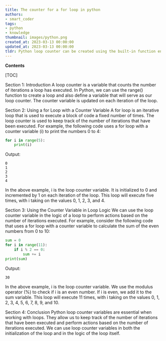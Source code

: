 ```yaml
---
title: The counter for a for loop in python
authors:
- smart_coder
tags:
- python
- knowledge
thumbnail: images/python.png
created_at: 2023-03-13 00:00:00
updated_at: 2023-03-13 00:00:00
tldr: Python loop counter can be created using the built-in function enumerate() in a for loop.
---
```


**Contents**

[TOC]

Section 1: Introduction
A loop counter is a variable that counts the number of iterations a loop has executed. In Python, we can use the range() function to create a loop and also define a variable that will serve as our loop counter. The counter variable is updated on each iteration of the loop.

Section 2: Using a for Loop with a Counter Variable
A for loop is an iterative loop that is used to execute a block of code a fixed number of times. The loop counter is used to keep track of the number of iterations that have been executed. For example, the following code uses a for loop with a counter variable (i) to print the numbers 0 to 4:

```python
for i in range(5):
    print(i)
```

Output:
```
0
1
2
3
4
```

In the above example, i is the loop counter variable. It is initialized to 0 and incremented by 1 on each iteration of the loop. This loop will execute five times, with i taking on the values 0, 1, 2, 3, and 4.

Section 3: Using the Counter Variable in Loop Logic
We can use the loop counter variable in the logic of a loop to perform actions based on the number of iterations executed. For example, consider the following code that uses a for loop with a counter variable to calculate the sum of the even numbers from 0 to 10:

```python
sum = 0
for i in range(11):
    if i % 2 == 0:
        sum += i
print(sum)
```

Output:
```
30
```

In the above example, i is the loop counter variable. We use the modulus operator (%) to check if i is an even number. If i is even, we add it to the sum variable. This loop will execute 11 times, with i taking on the values 0, 1, 2, 3, 4, 5, 6, 7, 8, 9, and 10.

Section 4: Conclusion
Python loop counter variables are essential when working with loops. They allow us to keep track of the number of iterations that have been executed and perform actions based on the number of iterations executed. We can use loop counter variables in both the initialization of the loop and in the logic of the loop itself.
